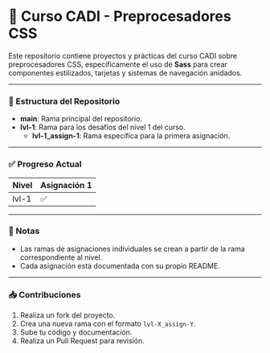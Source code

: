 # 🚀 Curso CADI - Preprocesadores CSS

Este repositorio contiene proyectos y prácticas del curso CADI sobre preprocesadores CSS, específicamente el uso de **Sass** para crear componentes estilizados, tarjetas y sistemas de navegación anidados.

---

### 📂 Estructura del Repositorio
- **main**: Rama principal del repositorio.
- **lvl-1**: Rama para los desafíos del nivel 1 del curso.
  - **lvl-1_assign-1**: Rama específica para la primera asignación.

---

### ✅ Progreso Actual
| Nivel | Asignación 1 |
|------|--------------|
| lvl-1 | ✅           |

---

### 📌 Notas
- Las ramas de asignaciones individuales se crean a partir de la rama correspondiente al nivel.
- Cada asignación está documentada con su propio README.

---

### 📥 Contribuciones
1. Realiza un fork del proyecto.
2. Crea una nueva rama con el formato `lvl-X_assign-Y`.
3. Sube tu código y documentación.
4. Realiza un Pull Request para revisión.
